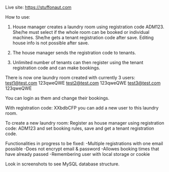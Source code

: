 
Live site: https://stuffonaut.com

How to use:

1. House manager creates a laundry room using registration code ADM123. She/he must select if the whole room can be booked or individual machines. She/he gets a tenant registration code after save.
Editing house info is not possible after save.

2. The house manager sends the registration code to tenants.

3. Unlimited number of tenants can then register using the tenant registration code and can make bookings.

There is now one laundry room created with currently 3 users:
test1@test.com  123qweQWE
test2@test.com  123qweQWE
test3@test.com  123qweQWE

You can login as them and change their bookings.

With registration code: XXbdbCFP you can add a new user to this laundry room.

To create a new laundry room: 
Register as house manager using registration code: ADM123 and set booking rules, save and get a tenant registration code.


Functionalities in progress to be fixed:
-Multiple registrations with one email possible
-Does not encrypt email & password
-Allowes booking times that have already passed
-Remembering user with local storage or cookie

Look in screenshots to see MySQL database structure.

